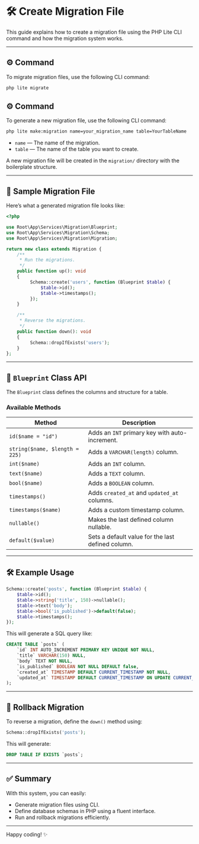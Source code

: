 
# 🛠️ Create Migration File

This guide explains how to create a migration file using the PHP Lite CLI command and how the migration system works.

---
## ⚙️ Command

To migrate migration files, use the following CLI command:

```bash
php lite migrate 
```

## ⚙️ Command

To generate a new migration file, use the following CLI command:

```bash
php lite make:migration name=your_migration_name table=YourTableName
```

- `name` — The name of the migration.
- `table` — The name of the table you want to create.

A new migration file will be created in the `migration/` directory with the boilerplate structure.

---

## 📁 Sample Migration File

Here’s what a generated migration file looks like:

```php
<?php

use Root\App\Services\Migration\Blueprint;
use Root\App\Services\Migration\Schema;
use Root\App\Services\Migration\Migration;

return new class extends Migration {
    /**
     * Run the migrations.
     */
    public function up(): void
    {
         Schema::create('users', function (Blueprint $table) {
             $table->id();
             $table->timestamps();
         });
    }

    /**
     * Reverse the migrations.
     */
    public function down(): void
    {
         Schema::dropIfExists('users');
    }
};
```

---

## 🧱 `Blueprint` Class API

The `Blueprint` class defines the columns and structure for a table.

### Available Methods

| Method | Description |
|--------|-------------|
| `id($name = "id")` | Adds an `INT` primary key with auto-increment. |
| `string($name, $length = 225)` | Adds a `VARCHAR(length)` column. |
| `int($name)` | Adds an `INT` column. |
| `text($name)` | Adds a `TEXT` column. |
| `bool($name)` | Adds a `BOOLEAN` column. |
| `timestamps()` | Adds `created_at` and `updated_at` columns. |
| `timestamps($name)` | Adds a custom timestamp column. |
| `nullable()` | Makes the last defined column nullable. |
| `default($value)` | Sets a default value for the last defined column. |

---

## 🛠 Example Usage

```php
Schema::create('posts', function (Blueprint $table) {
    $table->id();
    $table->string('title', 150)->nullable();
    $table->text('body');
    $table->bool('is_published')->default(false);
    $table->timestamps();
});
```

This will generate a SQL query like:

```sql
CREATE TABLE `posts` (
    `id` INT AUTO_INCREMENT PRIMARY KEY UNIQUE NOT NULL,
    `title` VARCHAR(150) NULL,
    `body` TEXT NOT NULL,
    `is_published` BOOLEAN NOT NULL DEFAULT false,
    `created_at` TIMESTAMP DEFAULT CURRENT_TIMESTAMP NOT NULL,
    `updated_at` TIMESTAMP DEFAULT CURRENT_TIMESTAMP ON UPDATE CURRENT_TIMESTAMP NOT NULL
);
```

---

## 🧹 Rollback Migration

To reverse a migration, define the `down()` method using:

```php
Schema::dropIfExists('posts');
```

This will generate:

```sql
DROP TABLE IF EXISTS `posts`;
```

---

## ✅ Summary

With this system, you can easily:

- Generate migration files using CLI.
- Define database schemas in PHP using a fluent interface.
- Run and rollback migrations efficiently.

---

Happy coding! ✨
